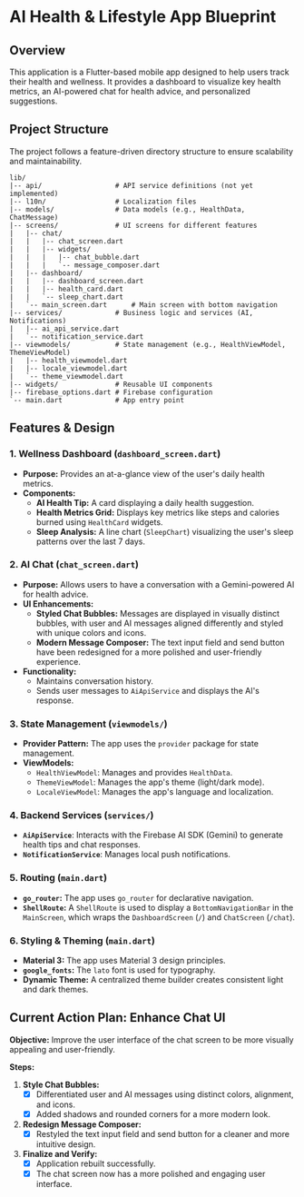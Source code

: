 # AI Health & Lifestyle App Blueprint

## Overview

This application is a Flutter-based mobile app designed to help users track their health and wellness. It provides a dashboard to visualize key health metrics, an AI-powered chat for health advice, and personalized suggestions.

## Project Structure

The project follows a feature-driven directory structure to ensure scalability and maintainability.

```
lib/
|-- api/                  # API service definitions (not yet implemented)
|-- l10n/                 # Localization files
|-- models/               # Data models (e.g., HealthData, ChatMessage)
|-- screens/              # UI screens for different features
|   |-- chat/
|   |   |-- chat_screen.dart
|   |   |-- widgets/
|   |   |   |-- chat_bubble.dart
|   |   |   `-- message_composer.dart
|   |-- dashboard/
|   |   |-- dashboard_screen.dart
|   |   |-- health_card.dart
|   |   `-- sleep_chart.dart
|   `-- main_screen.dart      # Main screen with bottom navigation
|-- services/             # Business logic and services (AI, Notifications)
|   |-- ai_api_service.dart
|   `-- notification_service.dart
|-- viewmodels/           # State management (e.g., HealthViewModel, ThemeViewModel)
|   |-- health_viewmodel.dart
|   |-- locale_viewmodel.dart
|   `-- theme_viewmodel.dart
|-- widgets/              # Reusable UI components
|-- firebase_options.dart # Firebase configuration
`-- main.dart             # App entry point
```

## Features & Design

### 1. Wellness Dashboard (`dashboard_screen.dart`)
- **Purpose:** Provides an at-a-glance view of the user's daily health metrics.
- **Components:**
  - **AI Health Tip:** A card displaying a daily health suggestion.
  - **Health Metrics Grid:** Displays key metrics like steps and calories burned using `HealthCard` widgets.
  - **Sleep Analysis:** A line chart (`SleepChart`) visualizing the user's sleep patterns over the last 7 days.

### 2. AI Chat (`chat_screen.dart`)
- **Purpose:** Allows users to have a conversation with a Gemini-powered AI for health advice.
- **UI Enhancements:**
  - **Styled Chat Bubbles:** Messages are displayed in visually distinct bubbles, with user and AI messages aligned differently and styled with unique colors and icons.
  - **Modern Message Composer:** The text input field and send button have been redesigned for a more polished and user-friendly experience.
- **Functionality:**
  - Maintains conversation history.
  - Sends user messages to `AiApiService` and displays the AI's response.

### 3. State Management (`viewmodels/`)
- **Provider Pattern:** The app uses the `provider` package for state management.
- **ViewModels:**
  - `HealthViewModel`: Manages and provides `HealthData`.
  - `ThemeViewModel`: Manages the app's theme (light/dark mode).
  - `LocaleViewModel`: Manages the app's language and localization.

### 4. Backend Services (`services/`)
- **`AiApiService`**: Interacts with the Firebase AI SDK (Gemini) to generate health tips and chat responses.
- **`NotificationService`**: Manages local push notifications.

### 5. Routing (`main.dart`)
- **`go_router`:** The app uses `go_router` for declarative navigation.
- **`ShellRoute`:** A `ShellRoute` is used to display a `BottomNavigationBar` in the `MainScreen`, which wraps the `DashboardScreen` (`/`) and `ChatScreen` (`/chat`).

### 6. Styling & Theming (`main.dart`)
- **Material 3:** The app uses Material 3 design principles.
- **`google_fonts`:** The `lato` font is used for typography.
- **Dynamic Theme:** A centralized theme builder creates consistent light and dark themes.

## Current Action Plan: Enhance Chat UI

**Objective:** Improve the user interface of the chat screen to be more visually appealing and user-friendly.

**Steps:**

1.  **Style Chat Bubbles:**
    - [x] Differentiated user and AI messages using distinct colors, alignment, and icons.
    - [x] Added shadows and rounded corners for a more modern look.

2.  **Redesign Message Composer:**
    - [x] Restyled the text input field and send button for a cleaner and more intuitive design.

3.  **Finalize and Verify:**
    - [x] Application rebuilt successfully.
    - [x] The chat screen now has a more polished and engaging user interface.
